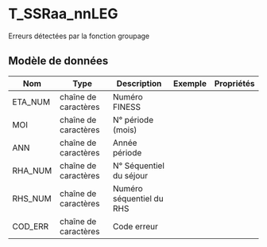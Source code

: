 # T_SSRaa_nnLEG

Erreurs détectées par la fonction groupage


## Modèle de données

|Nom|Type|Description|Exemple|Propriétés|
|-|-|-|-|-|
|ETA_NUM|chaîne de caractères|Numéro FINESS|||
|MOI|chaîne de caractères|N° période (mois)|||
|ANN|chaîne de caractères|Année période|||
|RHA_NUM|chaîne de caractères|N° Séquentiel du séjour|||
|RHS_NUM|chaîne de caractères|Numéro séquentiel du RHS|||
|COD_ERR|chaîne de caractères|Code erreur|||
